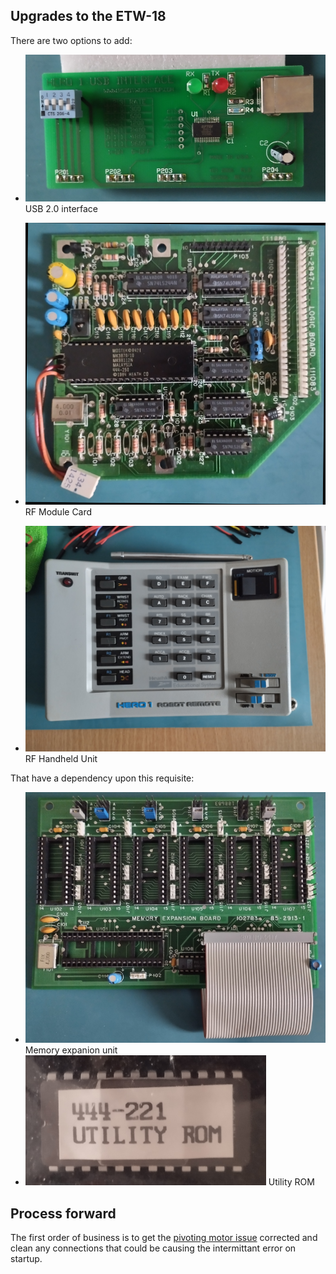 ## Upgrades to the ETW-18

There are two options to add:

* ![image](/upgrades/images/hero-usb.png)
USB 2.0 interface

* ![image](/upgrades/images/hero-rf-module.png)
RF Module Card
* ![image](/upgrades/images/hero-rf-remote.png)
RF Handheld Unit

That have a dependency upon this requisite:

* ![image](/upgrades/images/hero-memory-expanse.png)
Memory expanion unit
* ![image](/upgrades/images/hero-utility-rom.png)
Utility ROM

## Process forward

The first order of business is to get the [pivoting motor issue](/repairs/README.md) corrected and clean any connections that could be causing the intermittant error on startup.